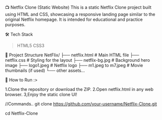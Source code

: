 📺 Netflix Clone (Static Website)
This is a static Netflix Clone project built using HTML and CSS, showcasing a responsive landing page similar to the original Netflix homepage. 
It is intended for educational and practice purposes.

🛠️ Tech Stack
> HTML5
> CSS3


📁 Project Structure
NetFlix/
├── netflix.html          # Main HTML file
├── netflix.css           # Styling for the layout
├── netflix-bg.jpg        # Background hero image
├── logo1.jpeg            # Netflix logo
├── m1.jpeg to m7.jpeg    # Movie thumbnails (if used)
└── other assets...

🚀 How to Run :>

1.Clone the repository or download the ZIP.
2.Open netflix.html in any web browser.
3,Enjoy the static clone UI!

//Commands..
  git clone https://github.com/your-username/Netflix-Clone.git




  
  cd Netflix-Clone
